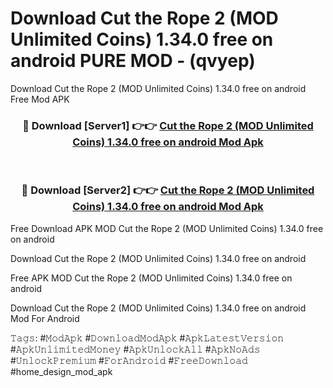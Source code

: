 # Download Cut the Rope 2 (MOD Unlimited Coins) 1.34.0 free on android PURE MOD - (qvyep)
Download Cut the Rope 2 (MOD Unlimited Coins) 1.34.0 free on android Free Mod APK

<div align="center">
<h3>🔴 Download [Server1] 👉👉 <a href="https://apk-comot.site?title=Cut_the_Rope_2_(MOD_Unlimited_Coins)_1.34.0_free_on_android">Cut the Rope 2 (MOD Unlimited Coins) 1.34.0 free on android Mod Apk</a></h3><br>

<h3>🔴 Download [Server2] 👉👉 <a href="https://apk-comot.site?title=Cut_the_Rope_2_(MOD_Unlimited_Coins)_1.34.0_free_on_android">Cut the Rope 2 (MOD Unlimited Coins) 1.34.0 free on android Mod Apk</a></h3>
</div>


Free Download APK MOD Cut the Rope 2 (MOD Unlimited Coins) 1.34.0 free on android

Download Cut the Rope 2 (MOD Unlimited Coins) 1.34.0 free on android 

Free APK MOD Cut the Rope 2 (MOD Unlimited Coins) 1.34.0 free on android 

Download Cut the Rope 2 (MOD Unlimited Coins) 1.34.0 free on android Mod For Android

𝚃𝚊𝚐𝚜: #𝙼𝚘𝚍𝙰𝚙𝚔 #𝙳𝚘𝚠𝚗𝚕𝚘𝚊𝚍𝙼𝚘𝚍𝙰𝚙𝚔 #𝙰𝚙𝚔𝙻𝚊𝚝𝚎𝚜𝚝𝚅𝚎𝚛𝚜𝚒𝚘𝚗 #𝙰𝚙𝚔𝚄𝚗𝚕𝚒𝚖𝚒𝚝𝚎𝚍𝙼𝚘𝚗𝚎𝚢 #𝙰𝚙𝚔𝚄𝚗𝚕𝚘𝚌𝚔𝙰𝚕𝚕 #𝙰𝚙𝚔𝙽𝚘𝙰𝚍𝚜 #𝚄𝚗𝚕𝚘𝚌𝚔𝙿𝚛𝚎𝚖𝚒𝚞𝚖 #𝙵𝚘𝚛𝙰𝚗𝚍𝚛𝚘𝚒𝚍 #𝙵𝚛𝚎𝚎𝙳𝚘𝚠𝚗𝚕𝚘𝚊𝚍 #home_design_mod_apk